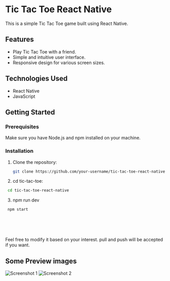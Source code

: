 # Tic Tac Toe React Native

This is a simple Tic Tac Toe game built using React Native.

## Features

- Play Tic Tac Toe with a friend.
- Simple and intuitive user interface.
- Responsive design for various screen sizes.

## Technologies Used

- React Native
- JavaScript

## Getting Started

### Prerequisites

Make sure you have Node.js and npm installed on your machine.

### Installation

1. Clone the repository:

   ```bash
   git clone https://github.com/your-username/tic-tac-toe-react-native.git
   ```
2.  cd tic-tac-toe:
  ```bash
   cd tic-tac-toe-react-native
  ```
3. npm run dev
  ```
   npm start
```

<br>
<br>
<br>

Feel free to modify it based on your  interest.
pull and push  will be accepted if you want.

## Some Preview images

![Screenshot 1](https://github.com/devjayswal/React.js_Project/assets/113570852/6542d141-ec0b-4bd8-8d82-bb0fc18d16ed)
![Screenshot 2](https://github.com/devjayswal/React.js_Project/assets/113570852/6e4d4e84-f83a-4861-9159-dde046b0f5c5)



